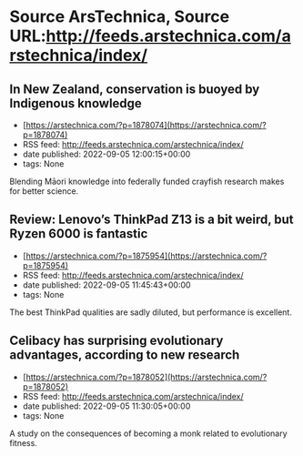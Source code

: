 # Source ArsTechnica, Source URL:http://feeds.arstechnica.com/arstechnica/index/

## In New Zealand, conservation is buoyed by Indigenous knowledge
 - [https://arstechnica.com/?p=1878074](https://arstechnica.com/?p=1878074)
 - RSS feed: http://feeds.arstechnica.com/arstechnica/index/
 - date published: 2022-09-05 12:00:15+00:00
 - tags: None

Blending Māori knowledge into federally funded crayfish research makes for better science.

## Review: Lenovo’s ThinkPad Z13 is a bit weird, but Ryzen 6000 is fantastic
 - [https://arstechnica.com/?p=1875954](https://arstechnica.com/?p=1875954)
 - RSS feed: http://feeds.arstechnica.com/arstechnica/index/
 - date published: 2022-09-05 11:45:43+00:00
 - tags: None

The best ThinkPad qualities are sadly diluted, but performance is excellent.

## Celibacy has surprising evolutionary advantages, according to new research
 - [https://arstechnica.com/?p=1878052](https://arstechnica.com/?p=1878052)
 - RSS feed: http://feeds.arstechnica.com/arstechnica/index/
 - date published: 2022-09-05 11:30:05+00:00
 - tags: None

A study on the consequences of becoming a monk related to evolutionary fitness.
